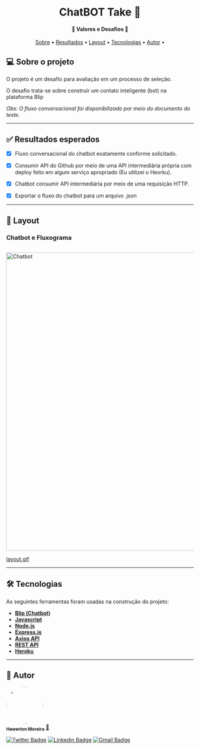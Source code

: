 </p>
<h1 align="center">
ChatBOT Take 🤖
</h1>

<h4 align="center"> 
	🚀  Valores e Desafios 🚀
</h4>

<p align="center">
 <a href="#-sobre-o-projeto">Sobre</a> •
 <a href="#-funcionalidades">Resultados</a> •
 <a href="#-layout">Layout</a> • 
 <a href="#-tecnologias">Tecnologias</a> •  
 <a href="#-autor">Autor</a> • 
</p>


## 💻 Sobre o projeto

O projeto é um desafio para avaliação em um processo de seleção.

O desafio trata-se sobre construir um contato inteligente (bot) na plataforma Blip

<i>Obs: O fluxo conversacional foi disponibilizado por meio do documento do teste.</i>

---

## ✅ Resultados esperados

- [x] Fluxo conversacional do chatbot exatamente conforme solicitado.

- [x] Consumir API do Github por meio de uma API intermediária própria com deploy feito em algum serviço apropriado (Eu utilizei o Heorku).

- [x] Chatbot consumir API intermediária por meio de uma requisição HTTP.

- [x] Exportar o fluxo do chatbot para um arquivo .json
---

## 🎨 Layout

### Chatbot e Fluxograma

<p align="center" style="display: flex; align-items: flex-start; justify-content: center;">
  <p><img alt="Chatbot" title="#Chatbot" src="https://s3.gifyu.com/images/Take-bot.gif" width="800px"></p>
</p>

<a href="https://s3.gifyu.com/images/Take-bot.gif">layout.gif</a>

---

## 🛠 Tecnologias

As seguintes ferramentas foram usadas na construção do projeto:

-   **[Blip (Chatbot)](https://docs.blip.ai/)**
-   **[Javascript](https://www.javascript.com/)**
-   **[Node.js](https://nodejs.org/en/)**
-   **[Express.js](https://expressjs.com/pt-br/)**
-   **[Axios API](https://github.com/axios/axios)**
-   **[REST API](https://getbootstrap.com/)**
-   **[Heroku](https://dashboard.heroku.com/)**

---

## 🦸 Autor

<a href="https://linktr.ee/hewmoreira">
 <img style="border-radius: 50%;" src="https://d1fdloi71mui9q.cloudfront.net/PmfrYfOrQz6SSqK3KrKC_QAFNV028Rk546mCA" width="100px;" alt=""/>
 <br />
 <sub><b>Hewerton Moreira</b></sub></a> <a href="https://linktr.ee/hewmoreira" title="Link Tree">🚀</a>
 <br />

[![Twitter Badge](https://img.shields.io/badge/-@hewmoreira-1ca0f1?style=flat-square&labelColor=1ca0f1&logo=twitter&logoColor=white&link=https://twitter.com/hewmoreira)](https://twitter.com/hewmoreira) [![Linkedin Badge](https://img.shields.io/badge/-Hewerton-blue?style=flat-square&logo=Linkedin&logoColor=white&link=https://www.linkedin.com/in/hewmoreira/)](https://www.linkedin.com/in/hewmoreira/) 
[![Gmail Badge](https://img.shields.io/badge/-hewertonfm@gmail.com-c14438?style=flat-square&logo=Gmail&logoColor=white&link=mailto:hewertonfm@gmail.com)](mailto:hewertonfm@gmail.com)